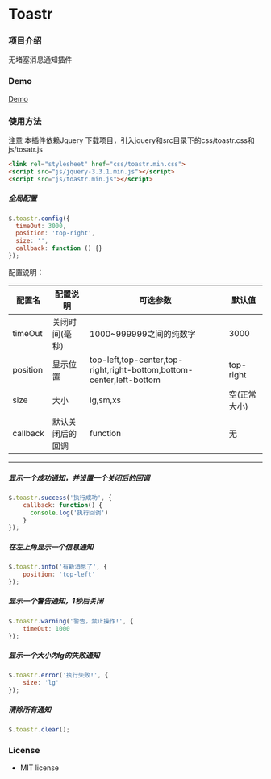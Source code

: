 # Toastr

### 项目介绍
无堵塞消息通知插件

### Demo
[Demo](https://wispx.gitee.io/toastr/demo.html)

### 使用方法
注意 本插件依赖Jquery
下载项目，引入jquery和src目录下的css/toastr.css和js/tosatr.js

```html
<link rel="stylesheet" href="css/toastr.min.css">
<script src="js/jquery-3.3.1.min.js"></script>
<script src="js/toastr.min.js"></script>
```

##### 全局配置
```javascript
$.toastr.config({
  timeOut: 3000,
  position: 'top-right',
  size: '',
  callback: function () {}
});
```

配置说明：
<table>
    <thead>
    <tr>
        <th>配置名</th>
        <th>配置说明</th>
        <th>可选参数</th>
        <th>默认值</th>
    </tr>
    </thead>
    <tbody>
    <tr>
        <td>timeOut</td>
        <td>关闭时间(毫秒)</td>
        <td>1000~999999之间的纯数字</td>
        <td>3000</td>
    </tr>
    <tr>
        <td>position</td>
        <td>显示位置</td>
        <td>top-left,top-center,top-right,right-bottom,bottom-center,left-bottom</td>
        <td>top-right</td>
    </tr>
    <tr>
        <td>size</td>
        <td>大小</td>
        <td>lg,sm,xs</td>
        <td>空(正常大小)</td>
    </tr>
    <tr>
        <td>callback</td>
        <td>默认关闭后的回调</td>
        <td>function</td>
        <td>无</td>
    </tr>
    </tbody>
</table>

---

##### 显示一个成功通知，并设置一个关闭后的回调
```javascript
$.toastr.success('执行成功', {
    callback: function() {
      console.log('执行回调')
    }
});
```

##### 在左上角显示一个信息通知
```javascript
$.toastr.info('有新消息了', {
    position: 'top-left'
});
```

##### 显示一个警告通知，1秒后关闭
```javascript
$.toastr.warning('警告，禁止操作!', {
    timeOut: 1000
});
```

##### 显示一个大小为lg的失败通知
```javascript
$.toastr.error('执行失败!', {
    size: 'lg'
});
```

##### 清除所有通知
```javascript
$.toastr.clear();
```

### License

- MIT license
